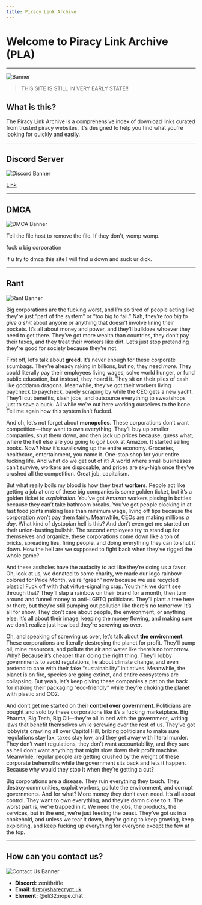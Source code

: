```yaml
---
title: Piracy Link Archive
---
```



# Welcome to Piracy Link Archive (PLA)
---

![Banner](https://small.fileditchstuff.me/s18/iXklGjUcNRZRVJuTsOz.png)

> THIS SITE IS STILL IN VERY EARLY STATE!!



## What is this?

The Piracy Link Archive is a comprehensive index of download links curated from trusted piracy websites. It's designed to help you find what you're looking for quickly and easily.

---
## Discord Server

![Discord Banner](https://cdn5.filehaus.su/files/1729601814_21484/Profile_banner_-_1.png)


[Link](https://discord.gg/AZhDbpjMKv)

---

## DMCA

![DMCA Banner](https://small.fileditchstuff.me/s18/lQJKLoZLjXkgOpfjDbhm.png)

Tell the file host to remove the file. If they don't, womp womp.

fuck u big corporation

if u try to dmca this site I will find u down and suck ur dick.

---

## Rant

![Rant Banner](https://small.fileditchstuff.me/s18/bvUhgnhvhxGFygNQaQEq.png)

Big corporations are the fucking worst, and I’m so tired of people acting like they’re just “part of the system” or “too big to fail.” Nah, they’re *too big to give a shit* about anyone or anything that doesn’t involve lining their pockets. It’s all about money and power, and they’ll bulldoze whoever they need to get there. They’ve got more wealth than countries, they don’t pay their taxes, and they treat their workers like dirt. Let’s just stop pretending they’re good for society because they’re not.

First off, let’s talk about **greed**. It’s never enough for these corporate scumbags. They’re already raking in billions, but no, they need *more*. They could literally pay their employees living wages, solve world hunger, or fund public education, but instead, they hoard it. They sit on their piles of cash like goddamn dragons. Meanwhile, they’ve got their workers living paycheck to paycheck, barely scraping by while the CEO gets a new yacht. They’ll cut benefits, slash jobs, and outsource everything to sweatshops just to save a buck. All while we’re out here working ourselves to the bone. Tell me again how this system isn’t fucked.

And oh, let’s not forget about **monopolies**. These corporations don’t want competition—they want to own everything. They’ll buy up smaller companies, shut them down, and then jack up prices because, guess what, where the hell else are you going to go? Look at Amazon. It started selling books. Now? Now it’s swallowing up the entire economy. Groceries, healthcare, entertainment, you name it. One-stop shop for your entire fucking life. And what do we get out of it? A world where small businesses can’t survive, workers are disposable, and prices are sky-high once they’ve crushed all the competition. Great job, capitalism.

But what really boils my blood is how they treat **workers**. People act like getting a job at one of these big companies is some golden ticket, but it’s a golden ticket to *exploitation*. You’ve got Amazon workers pissing in bottles because they can’t take bathroom breaks. You’ve got people clocking in at fast food joints making less than minimum wage, living off tips because the corporation won’t pay them fairly. Meanwhile, CEOs are making millions *a day*. What kind of dystopian hell is this? And don’t even get me started on their union-busting bullshit. The second employees try to stand up for themselves and organize, these corporations come down like a ton of bricks, spreading lies, firing people, and doing everything they can to shut it down. How the hell are we supposed to fight back when they’ve rigged the whole game?

And these assholes have the audacity to act like they’re doing us a favor. Oh, look at us, we donated to some charity, we made our logo rainbow-colored for Pride Month, we’re “green” now because we use recycled plastic! Fuck off with that virtue-signaling crap. You think we don’t see through that? They’ll slap a rainbow on their brand for a month, then turn around and funnel money to anti-LGBTQ politicians. They’ll plant a tree here or there, but they’re still pumping out pollution like there’s no tomorrow. It’s all for show. They don’t care about people, the environment, or anything else. It’s all about their image, keeping the money flowing, and making sure we don’t realize just how bad they’re screwing us over.

Oh, and speaking of screwing us over, let’s talk about **the environment**. These corporations are literally destroying the planet for profit. They’ll pump oil, mine resources, and pollute the air and water like there’s no tomorrow. Why? Because it’s cheaper than doing the right thing. They’ll lobby governments to avoid regulations, lie about climate change, and even pretend to care with their fake “sustainability” initiatives. Meanwhile, the planet is on fire, species are going extinct, and entire ecosystems are collapsing. But yeah, let’s keep giving these companies a pat on the back for making their packaging “eco-friendly” while they’re choking the planet with plastic and CO2.

And don’t get me started on their **control over government**. Politicians are bought and sold by these corporations like it’s a fucking marketplace. Big Pharma, Big Tech, Big Oil—they’re all in bed with the government, writing laws that benefit themselves while screwing over the rest of us. They’ve got lobbyists crawling all over Capitol Hill, bribing politicians to make sure regulations stay lax, taxes stay low, and they get away with literal murder. They don’t want regulations, they don’t want accountability, and they sure as hell don’t want anything that might slow down their profit machine. Meanwhile, regular people are getting crushed by the weight of these corporate behemoths while the government sits back and lets it happen. Because why would they stop it when they’re getting a cut?

Big corporations are a disease. They ruin everything they touch. They destroy communities, exploit workers, pollute the environment, and corrupt governments. And for what? More money they don’t even need. It’s all about control. They want to own everything, and they’re damn close to it. The worst part is, we’re trapped in it. We need the jobs, the products, the services, but in the end, we’re just feeding the beast. They’ve got us in a chokehold, and unless we tear it down, they’re going to keep growing, keep exploiting, and keep fucking up everything for everyone except the few at the top.  


---

## How can you contact us?

![Contact Us Banner](https://small.fileditchstuff.me/s18/FlhDEiNLMmlHDNkOycWU.png)

- **Discord:** zenithrifle
- **Email:** first@sharecrypt.uk
- **Element:** @eli32:nope.chat
